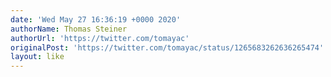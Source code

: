 ```yaml
---
date: 'Wed May 27 16:36:19 +0000 2020'
authorName: Thomas Steiner
authorUrl: 'https://twitter.com/tomayac'
originalPost: 'https://twitter.com/tomayac/status/1265683262636265474'
layout: like
---
```

